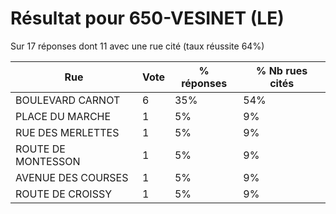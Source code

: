 # Résultat pour 650-VESINET (LE)

Sur 17 réponses dont 11 avec une rue cité (taux réussite 64%)

| Rue | Vote | % réponses | % Nb rues cités|
|-----|------|------------|----------------|
| BOULEVARD CARNOT | 6 | 35% | 54%|
| PLACE DU MARCHE | 1 | 5% | 9%|
| RUE DES MERLETTES | 1 | 5% | 9%|
| ROUTE DE MONTESSON | 1 | 5% | 9%|
| AVENUE DES COURSES | 1 | 5% | 9%|
| ROUTE DE CROISSY | 1 | 5% | 9%|
